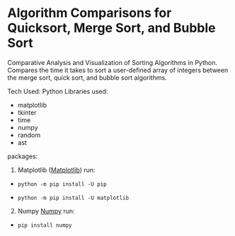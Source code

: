 # Algorithm Comparisons for Quicksort, Merge Sort, and Bubble Sort

Comparative Analysis and Visualization of Sorting Algorithms in Python. Compares the time it takes to sort a user-defined array of integers between the merge sort, quick sort, and bubble sort algorithms.

Tech Used: Python
Libraries used:
- matplotlib
- tkinter
- time
- numpy
- random
- ast
  
packages:

1. Matplotlib
  ([Matplotlib](https://matplotlib.org/stable/users/installing/index.html))
  run:
-     python -m pip install -U pip
-     python -m pip install -U matplotlib

2. Numpy
  [Numpy](https://numpy.org/install/)
  run:
-     pip install numpy
